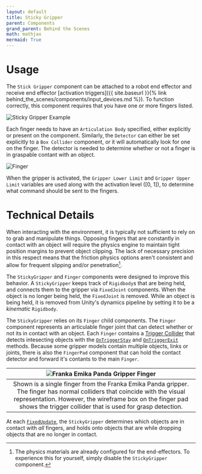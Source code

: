 ```yaml
---
layout: default
title: Sticky Gripper
parent: Components
grand_parent: Behind the Scenes
math: mathjax
mermaid: True
---
```


# Usage

The ```Stick Gripper``` component can be attached to a robot end effector and receive end effector [activation triggers]({{ site.baseurl }}{% link behind_the_scenes/components/input_devices.md %}). To function correctly, this component requires that you have one or more fingers listed.

![Sticky Gripper Example]({{site.baseurl}}/assets/imgs/2022-04-27-10-35-12.png)

Each finger needs to have an ```Articulation Body``` specified, either explicitly or present on the component. Similarly, the ```Detector``` can either be set explicitly to a ```Box Collider``` component, or it will automatically look for one on the finger. The detector is needed to determine whether or not a finger is in graspable contant with an object. 

![Finger]({{site.baseurl}}/assets/imgs/2022-04-27-10-36-33.png)

When the gripper is activated, the ```Gripper Lower Limit``` and ```Gripper Upper Limit``` variables are used along with the activation level ([0, 1]), to determine what command should be sent to the fingers. 


# Technical Details

When interacting with the environment, it is typically not sufficient to rely on  to grab and manipulate things. Opposing fingers that are constantly in contact with an object will require the physics engine to maintain tight position margins to prevent object clipping. The lack of necessary precision in this respect means that the friction physics options aren't consistent and allow for frequent slipping and/or penetration[^1].

The ```StickyGripper``` and ```Finger``` components were designed to improve this behavior. A ```StickyGripper``` keeps track of ```Rigidbody```s that are being held, and connects them to the gripper via ```FixedJoint``` components. When the object is no longer being held, the ```FixedJoint``` is removed. While an object is being held, it is removed from Unity's dynamics pipeline by setting it to be a *kinematic* ```Rigidbody```. 

The ```StickyGripper``` relies on its ```Finger``` child components. The ```Finger``` component represents an articulable finger joint that can detect whether or not its in contact with an object. Each ```Finger``` contains a [Trigger Collider](https://docs.unity3d.com/ScriptReference/Collider.html) that detects intesecting objects with the [```OnTriggerStay```](https://docs.unity3d.com/ScriptReference/Collider.OnTriggerStay.html) and [```OnTriggerExit```](https://docs.unity3d.com/ScriptReference/Collider.OnTriggerExit.html) methods. Because some gripper models contain multiple objects, links or joints, there is also the ```FingerPad``` component that can hold the contact detector and forward it's contants to the main ```Finger```. 

| ![Franka Emika Panda Gripper Finger]({{site.baseurl}}/assets/imgs/2022-04-22-10-37-41.png) | 
|:--:|
| Shown is a single finger from the Franka Emika Panda gripper. The finger has normal colliders that coincide with the visual representation. However, the wireframe box on the finger pad shows the trigger collider that is used for grasp detection. |


At each [```FixedUpdate```](https://docs.unity3d.com/ScriptReference/MonoBehaviour.FixedUpdate.html), the ```StickyGripper``` determines which objects are in contact with *all* fingers, and holds onto objects that are while dropping objects that are no longer in contact.


[^1]: The physics materials are already configured for the end-effectors. To experience this for yourself, simply disable the ```StickyGripper``` component.